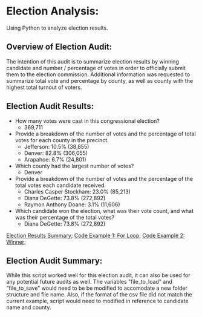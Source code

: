 # Election Analysis:
Using Python to analyze election results.

## Overview of Election Audit:
The intention of this audit is to summarize election results by winning candidate and number / percentage of votes in order to officially submit them to the election commission.  Additional information was requested to summarize total vote and percentage by county, as well as county with the highest total turnout of voters.

## Election Audit Results:
* How many votes were cast in this congressional election?
    * 369,711
* Provide a breakdown of the number of votes and the percentage of total votes for each county in the precinct.
    * Jefferson: 10.5% (38,855)
    * Denver: 82.8% (306,055)
    * Arapahoe: 6.7% (24,801)
* Which county had the largest number of votes?
    * Denver
* Provide a breakdown of the number of votes and the percentage of the total votes each candidate received.
    * Charles Casper Stockham: 23.0% (85,213)
    * Diana DeGette: 73.8% (272,892)
    * Raymon Anthony Doane: 3.1% (11,606)
* Which candidate won the election, what was their vote count, and what was their percentage of the total votes?
    * Diana DeGette: 73.8% (272,892)

[Election Results Summary](https://github.com/tonyferri/Election_Analysis/blob/main/Resources/election_results_txt_file.png);
[Code Example 1: For Loop](https://github.com/tonyferri/Election_Analysis/blob/main/Resources/code_forloop_county.png);
[Code Example 2: Winner](https://github.com/tonyferri/Election_Analysis/blob/main/Resources/code_winner.png);

## Election Audit Summary:
While this script worked well for this election audit, it can also be used for any potential future audits as well.  The variables "file_to_load" and "file_to_save" would need to be be modified to accomodate a new folder structure and file name.  Also, if the format of the csv file did not match the current example, script would need to modified in reference to candidate name and county.